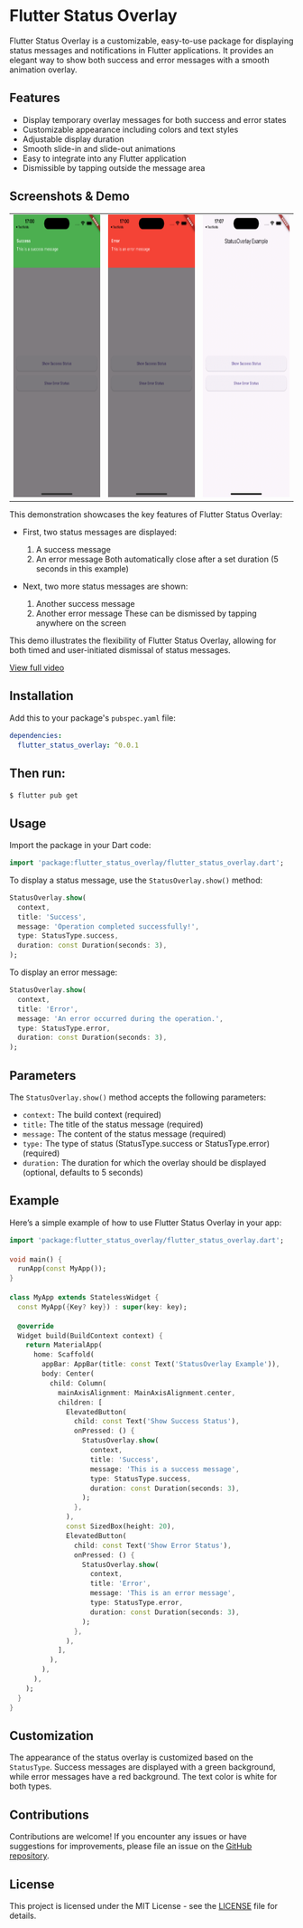 # Flutter Status Overlay

Flutter Status Overlay is a customizable, easy-to-use package for displaying status messages and notifications in Flutter applications. It provides an elegant way to show both success and error messages with a smooth animation overlay.

## Features

- Display temporary overlay messages for both success and error states
- Customizable appearance including colors and text styles
- Adjustable display duration
- Smooth slide-in and slide-out animations
- Easy to integrate into any Flutter application
- Dismissible by tapping outside the message area

## Screenshots & Demo
<table>
  <tr>
    <td><img src="screenshots/screenshot1.png" style="height: 500px; width: auto;"></td>
    <td><img src="screenshots/screenshot2.png" style="height: 500px; width: auto;"></td>
    <td><img src="screenshots/demo.gif" style="height: 500px; width: auto;" alt="Flutter Status Overlay Demo"></td>
  </tr>
</table>

This demonstration showcases the key features of Flutter Status Overlay:

- First, two status messages are displayed:
    1. A success message
    2. An error message
       Both automatically close after a set duration (5 seconds in this example)

- Next, two more status messages are shown:
    1. Another success message
    2. Another error message
       These can be dismissed by tapping anywhere on the screen

This demo illustrates the flexibility of Flutter Status Overlay, allowing for both timed and user-initiated dismissal of status messages.

[View full video](https://github.com/larivasi/flutter_status_overlay/raw/main/screenshots/demo.mp4)

## Installation

Add this to your package's `pubspec.yaml` file:

```yaml
dependencies:
  flutter_status_overlay: ^0.0.1
  ```
## Then run:
`$ flutter pub get`

## Usage

Import the package in your Dart code:

```dart
import 'package:flutter_status_overlay/flutter_status_overlay.dart';
```

To display a status message, use the `StatusOverlay.show()` method:

```dart
StatusOverlay.show(
  context,
  title: 'Success',
  message: 'Operation completed successfully!',
  type: StatusType.success,
  duration: const Duration(seconds: 3),
);

```

To display an error message:

```dart
StatusOverlay.show(
  context,
  title: 'Error',
  message: 'An error occurred during the operation.',
  type: StatusType.error,
  duration: const Duration(seconds: 3),
);
```

## Parameters

The `StatusOverlay.show()` method accepts the following parameters:

- `context:` The build context (required)
- `title:` The title of the status message (required)
- `message:` The content of the status message (required)
- `type:` The type of status (StatusType.success or StatusType.error) (required)
- `duration:` The duration for which the overlay should be displayed (optional, defaults to 5 seconds)

## Example

Here’s a simple example of how to use Flutter Status Overlay in your app:

```dart
import 'package:flutter_status_overlay/flutter_status_overlay.dart';

void main() {
  runApp(const MyApp());
}

class MyApp extends StatelessWidget {
  const MyApp({Key? key}) : super(key: key);

  @override
  Widget build(BuildContext context) {
    return MaterialApp(
      home: Scaffold(
        appBar: AppBar(title: const Text('StatusOverlay Example')),
        body: Center(
          child: Column(
            mainAxisAlignment: MainAxisAlignment.center,
            children: [
              ElevatedButton(
                child: const Text('Show Success Status'),
                onPressed: () {
                  StatusOverlay.show(
                    context,
                    title: 'Success',
                    message: 'This is a success message',
                    type: StatusType.success,
                    duration: const Duration(seconds: 3),
                  );
                },
              ),
              const SizedBox(height: 20),
              ElevatedButton(
                child: const Text('Show Error Status'),
                onPressed: () {
                  StatusOverlay.show(
                    context,
                    title: 'Error',
                    message: 'This is an error message',
                    type: StatusType.error,
                    duration: const Duration(seconds: 3),
                  );
                },
              ),
            ],
          ),
        ),
      ),
    );
  }
}

```


## Customization

The appearance of the status overlay is customized based on the `StatusType`. Success messages are displayed with a green background, while error messages have a red background. The text color is white for both types.

## Contributions

Contributions are welcome! If you encounter any issues or have suggestions for improvements, please file an issue on the [GitHub repository](https://github.com/larivasi/flutter_status_overlay).

## License

This project is licensed under the MIT License - see the [LICENSE](https://github.com/larivasi/flutter_status_overlay/blob/main/LICENSE) file for details.
